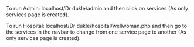 To run Admin:
localhost/Dr dukle/admin
and then click on services (As only services page is created).

To run Hospital:
localhost/Dr dukle/hospital/wellwoman.php
and then go to the services in the navbar to change from one service page to another (As only services page is created).
